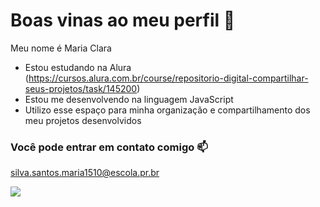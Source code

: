 # Boas vinas ao meu perfil 💜

Meu nome é Maria Clara

- Estou estudando na Alura (https://cursos.alura.com.br/course/repositorio-digital-compartilhar-seus-projetos/task/145200)
- Estou me desenvolvendo na linguagem JavaScript
- Utilizo esse espaço para minha organização e compartilhamento dos meu projetos desenvolvidos

 ### Você pode entrar em contato comigo 📫

 silva.santos.maria1510@escola.pr.br


![](https://media1.tenor.com/m/wXyvmX1gAy0AAAAC/omg-barbie.gif)
